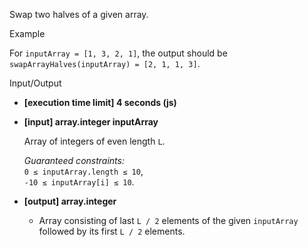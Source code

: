 
Swap two halves of a given array.

Example

For  `inputArray = [1, 3, 2, 1]`, the output should be  
`swapArrayHalves(inputArray) = [2, 1, 1, 3]`.

Input/Output

-   **[execution time limit] 4 seconds (js)**
    
-   **[input] array.integer inputArray**
    
    Array of integers of even length  `L`.
    
    _Guaranteed constraints:_  
    `0 ≤ inputArray.length ≤ 10`,  
    `-10 ≤ inputArray[i] ≤ 10`.
    
-   **[output] array.integer**
    
    -   Array consisting of last  `L / 2`  elements of the given  `inputArray`  followed by its first  `L / 2`  elements.